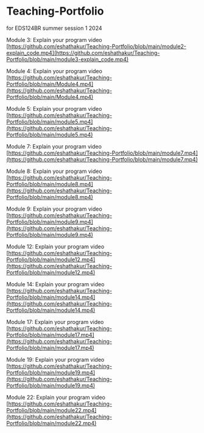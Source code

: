 # Teaching-Portfolio
for EDS124BR summer session 1 2024

Module 3:
Explain your program video
[https://github.com/eshathakur/Teaching-Portfolio/blob/main/module2-explain_code.mp4](https://github.com/eshathakur/Teaching-Portfolio/blob/main/module3-explain_code.mp4)

Module 4:
Explain your program video
[https://github.com/eshathakur/Teaching-Portfolio/blob/main/Module4.mp4](https://github.com/eshathakur/Teaching-Portfolio/blob/main/Module4.mp4)

Module 5:
Explain your program video
[https://github.com/eshathakur/Teaching-Portfolio/blob/main/module5.mp4](https://github.com/eshathakur/Teaching-Portfolio/blob/main/module5.mp4)

Module 7: 
Explain your program video
[https://github.com/eshathakur/Teaching-Portfolio/blob/main/module7.mp4](https://github.com/eshathakur/Teaching-Portfolio/blob/main/module7.mp4)


Module 8: 
Explain your program video
[https://github.com/eshathakur/Teaching-Portfolio/blob/main/module8.mp4](https://github.com/eshathakur/Teaching-Portfolio/blob/main/module8.mp4)

Module 9: 
Explain your program video
[https://github.com/eshathakur/Teaching-Portfolio/blob/main/module9.mp4](https://github.com/eshathakur/Teaching-Portfolio/blob/main/module9.mp4)

Module 12: 
Explain your program video
[https://github.com/eshathakur/Teaching-Portfolio/blob/main/module12.mp4](https://github.com/eshathakur/Teaching-Portfolio/blob/main/module12.mp4)

Module 14: 
Explain your program video
[https://github.com/eshathakur/Teaching-Portfolio/blob/main/module14.mp4](https://github.com/eshathakur/Teaching-Portfolio/blob/main/module14.mp4)

Module 17: 
Explain your program video
[https://github.com/eshathakur/Teaching-Portfolio/blob/main/module17.mp4](https://github.com/eshathakur/Teaching-Portfolio/blob/main/module17.mp4)

Module 19: 
Explain your program video
[https://github.com/eshathakur/Teaching-Portfolio/blob/main/module19.mp4](https://github.com/eshathakur/Teaching-Portfolio/blob/main/module19.mp4)

Module 22: 
Explain your program video
[https://github.com/eshathakur/Teaching-Portfolio/blob/main/module22.mp4](https://github.com/eshathakur/Teaching-Portfolio/blob/main/module22.mp4)
